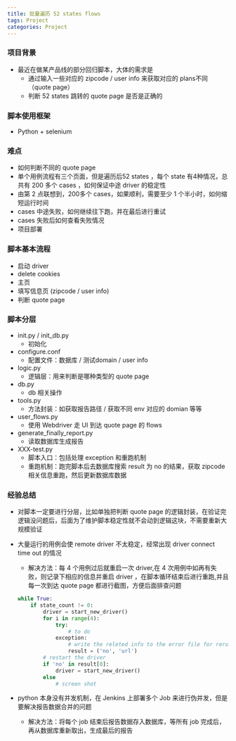 ```yaml
---
title: 批量遍历 52 states flows
tags: Project
categories: Project
---
```

### 项目背景

- 最近在做某产品线的部分回归脚本，大体的需求是
	- 通过输入一些对应的 zipcode / user info 来获取对应的 plans不同（quote page）
	- 判断 52 states 跳转的 quote page 是否是正确的

<!-- more -->

### 脚本使用框架
- Python + selenium

### 难点
- 如何判断不同的 quote page
- 单个用例流程有三个页面，但是遍历后52 states ，每个 state 有4种情况，总共有 200 多个 cases ，如何保证中途 driver 的稳定性
- 由第 2 点联想到，200多个 cases，如果顺利，需要至少 1 个半小时，如何缩短运行时间
- cases 中途失败，如何继续往下跑，并在最后进行重试
- cases 失败后如何查看失败情况
- 项目部署

### 脚本基本流程
- 启动 driver
- delete cookies
- 主页
- 填写信息页 (zipcode / user info)
- 判断 quote page

### 脚本分层
- init.py / init_db.py
	- 初始化
- configure.conf
	- 配置文件：数据库 / 测试domain / user info
- logic.py
	- 逻辑层：用来判断是哪种类型的 quote page
- db.py
	- db 相关操作
- tools.py
	- 方法封装：如获取报告路径 / 获取不同 env 对应的 domian 等等
- user_flows.py
	- 使用 Webdriver 走 UI 到达 quote page 的 flows
- generate_finally_report.py
	- 读取数据库生成报告
- XXX-test.py
	- 脚本入口：包括处理 exception 和重跑机制 
	- 重跑机制：跑完脚本后去数据库搜索 result 为 no 的结果，获取 zipcode 相关信息重跑，然后更新数据库数据

### 经验总结
- 对脚本一定要进行分层，比如单独把判断 quote page 的逻辑封装，在验证完逻辑没问题后，后面为了维护脚本稳定性就不会动到逻辑这块，不需要重新大规模验证

- 大量运行的用例会使 remote driver 不太稳定，经常出现 driver connect time out 的情况
	- 解决方法：每 4 个用例过后就重启一次 driver,在 4 次用例中如再有失败，则记录下相应的信息并重启 driver ，在脚本循环结束后进行重跑,并且每一次到达 quote page 都进行截图，方便后面排查问题
	```Python
	while True:
    	if state_count != 0:
        	driver = start_new_driver()
        	for i in range(4):
        		try:
        			# to do
        		exception:
        			# write the releted info to the error file for rerun the cases last
        			result = ('no', 'url')
        	# restart the driver			
        	if 'no' in result[0]:
                driver = start_new_driver()
            else
                # screen shot
	```
	
- python 本身没有并发机制，在 Jenkins 上部署多个 Job 来进行伪并发，但是要解决报告数据合并的问题
	- 解决方法：将每个 job 结束后报告数据存入数据库，等所有 job 完成后，再从数据库重新取出，生成最后的报告
